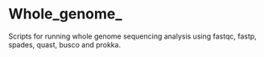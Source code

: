 # Whole_genome_
Scripts for running whole genome sequencing analysis
using fastqc, fastp, spades, quast, busco and prokka.